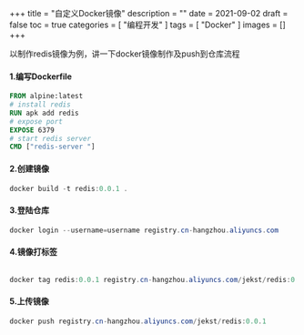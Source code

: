 +++
title = "自定义Docker镜像"
description = ""
date = 2021-09-02
draft = false
toc = true
categories = [
  "编程开发"
]
tags = [
  "Docker"
]
images = []
+++


以制作redis镜像为例，讲一下docker镜像制作及push到仓库流程

#### 1.编写Dockerfile

```dockerfile
FROM alpine:latest
# install redis
RUN apk add redis 
# expose port
EXPOSE 6379
# start redis server
CMD ["redis-server "]
```

#### 2.创建镜像

```powershell
docker build -t redis:0.0.1 .
```
#### 3.登陆仓库

```powershell
docker login --username=username registry.cn-hangzhou.aliyuncs.com
```
#### 4.镜像打标签

```powershell

docker tag redis:0.0.1 registry.cn-hangzhou.aliyuncs.com/jekst/redis:0.0.1
```

#### 5.上传镜像

```powershell
docker push registry.cn-hangzhou.aliyuncs.com/jekst/redis:0.0.1
```